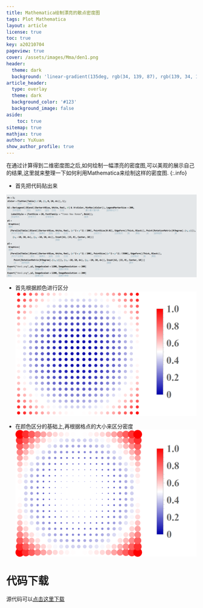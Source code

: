 ```yaml
---
title: Mathematica绘制漂亮的散点密度图  
tags: Plot Mathematica
layout: article
license: true
toc: true
key: a20210704
pageview: true
cover: /assets/images/Mma/den1.png
header:
  theme: dark
  background: 'linear-gradient(135deg, rgb(34, 139, 87), rgb(139, 34, 139))'
article_header:
  type: overlay
  theme: dark
  background_color: '#123'
  background_image: false
aside:
    toc: true
sitemap: true
mathjax: true
author: YuXuan
show_author_profile: true
---
```

在通过计算得到二维密度图之后,如何绘制一幅漂亮的密度图,可以美观的展示自己的结果,这里就来整理一下如何利用Mathematica来绘制这样的密度图.
{:.info}
<!--more-->
- 首先把代码贴出来

![png](/assets/images/Mma/den1-code.png)

- 首先根据颜色进行区分
![png](/assets/images/Mma/den1.png)

- 在颜色区分的基础上,再根据格点的大小来区分密度
![png](/assets/images/Mma/den2.png)

# 代码下载
源代码可以[点击这里下载](/assets/data/mma-density.nb)


